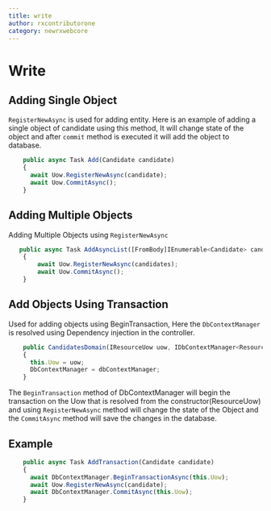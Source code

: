 ```yaml
---
title: write
author: rxcontributorone
category: newrxwebcore  
---
```


# Write

## Adding Single Object
`RegisterNewAsync` is used for adding entity. Here is an example of adding a single object of candidate using this method, It will change state of the object and after `commit` method is executed it will add the object to database. 

```js
    public async Task Add(Candidate candidate)
    {
      await Uow.RegisterNewAsync(candidate);
      await Uow.CommitAsync();      
    }
```

## Adding Multiple Objects
Adding Multiple Objects using `RegisterNewAsync`

```js
   public async Task AddAsyncList([FromBody]IEnumerable<Candidate> candidates)
    {
        await Uow.RegisterNewAsync(candidates);
        await Uow.CommitAsync();
    }
```

## Add Objects Using Transaction
Used for adding objects using BeginTransaction, Here the `DbContextManager` is resolved using Dependency injection in the controller.  

```js
    public CandidatesDomain(IResourceUow uow, IDbContextManager<ResourceContext> dbContextManager)
    {
      this.Uow = uow;
      DbContextManager = dbContextManager;
    }
```

The `BeginTransaction` method of DbContextManager will begin the transaction on the Uow that is resolved from the constructor(ResourceUow)
and using `RegisterNewAsync` method will change the state of the Object and the `CommitAsync` method will save the changes in the database.

## Example  
```js
    public async Task AddTransaction(Candidate candidate)
    {
      await DbContextManager.BeginTransactionAsync(this.Uow);
      await Uow.RegisterNewAsync(candidate);
      await DbContextManager.CommitAsync(this.Uow);
    }    
```